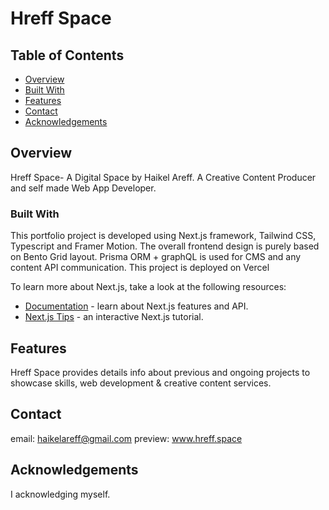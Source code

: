 
# Hreff Space

## Table of Contents

- [Overview](#overview)
- [Built With](#built-with)
- [Features](#features)
- [Contact](#contact)
- [Acknowledgements](#acknowledgements)

## Overview

Hreff Space- A Digital Space by Haikel Areff. A Creative Content Producer and self made Web App Developer.

### Built With

This portfolio project is developed using Next.js framework, Tailwind CSS, Typescript and Framer Motion. The overall frontend design is purely based on Bento Grid layout. Prisma ORM + graphQL is used for CMS and any content API communication. This project is deployed on Vercel

To learn more about Next.js, take a look at the following resources:

- [Documentation](https://nextjs.org/docs) - learn about Next.js features and API.
- [Next.js Tips](https://hreff.space/nextjs) - an interactive Next.js tutorial.

## Features

Hreff Space provides details info about previous and ongoing projects to showcase skills, web development & creative content services.

## Contact

email: haikelareff@gmail.com
preview: www.hreff.space

## Acknowledgements

I acknowledging myself.